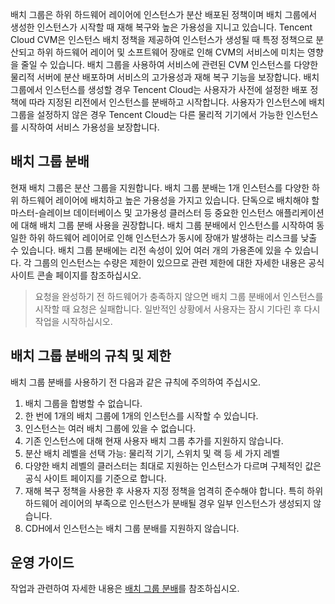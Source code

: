 배치 그룹은 하위 하드웨어 레이어에 인스턴스가 분산 배포된 정책이며 배치 그룹에서 생성한 인스턴스가 시작할 때 재해 복구와 높은 가용성을 지니고 있습니다. Tencent Cloud CVM은 인스턴스 배치 정책을 제공하여 인스턴스가 생성될 때 특정 정책으로 분산되고 하위 하드웨어 레이어 및 소프트웨어 장애로 인해 CVM의 서비스에 미치는 영향을 줄일 수 있습니다. 배치 그룹을 사용하여 서비스에 관련된 CVM 인스턴스를 다양한 물리적 서버에 분산 배포하며 서비스의 고가용성과 재해 복구 기능을 보장합니다. 배치 그룹에서 인스턴스를 생성할 경우 Tencent Cloud는 사용자가 사전에 설정한 배포 정책에 따라 지정된 리전에서 인스턴스를 분배하고 시작합니다. 사용자가 인스턴스에 배치 그룹을 설정하지 않은 경우 Tencent Cloud는 다른 물리적 기기에서 가능한 인스턴스를 시작하여 서비스 가용성을 보장합니다.

## 배치 그룹 분배

현재 배치 그룹은 분산 그룹을 지원합니다. 배치 그룹 분배는 1개 인스턴스를 다양한 하위 하드웨어 레이어에 배치하고 높은 가용성을 가지고 있습니다. 단독으로 배치해야 할 마스터-슬레이브 데이터베이스 및 고가용성 클러스터 등 중요한 인스턴스 애플리케이션에 대해 배치 그룹 분배 사용을 권장합니다. 배치 그룹 분배에서 인스턴스를 시작하여 동일한 하위 하드웨어 레이어로 인해 인스턴스가 동시에 장애가 발생하는 리스크를 낮출 수 있습니다.
배치 그룹 분배에는 리전 속성이 있어 여러 개의 가용존에 있을 수 있습니다. 각 그룹의 인스턴스는 수량은 제한이 있으므로 관련 제한에 대한 자세한 내용은 공식 사이트 콘솔 페이지를 참조하십시오.

> 요청을 완성하기 전 하드웨어가 충족하지 않으면 배치 그룹 분배에서 인스턴스를 시작할 때 요청은 실패합니다. 일반적인 상황에서 사용자는 잠시 기다린 후 다시 작업을 시작하십시오.

##  배치 그룹 분배의 규칙 및 제한

배치 그룹 분배를 사용하기 전 다음과 같은 규칙에 주의하여 주십시오.
1. 배치 그룹을 합병할 수 없습니다.
2. 한 번에 1개의 배치 그룹에 1개의 인스턴스를 시작할 수 있습니다.
3. 인스턴스는 여러 배치 그룹에 있을 수 없습니다.
4. 기존 인스턴스에 대해 현재 사용자 배치 그룹 추가를 지원하지 않습니다.
5. 분산 배치 레벨을 선택 가능: 물리적 기기, 스위치 및 랙 등 세 가지 레벨
6. 다양한 배치 레벨의 클러스터는 최대로 지원하는 인스턴스가 다르며 구체적인 값은 공식 사이트 페이지를 기준으로 합니다.
7. 재해 복구 정책을 사용한 후 사용자 지정 정책을 엄격히 준수해야 합니다. 특히 하위 하드웨어 레이어의 부족으로 인스턴스가 분배될 경우 일부 인스턴스가 생성되지 않습니다.
8. CDH에서 인스턴스는 배치 그룹 분배를 지원하지 않습니다.

## 운영 가이드
작업과 관련하여 자세한 내용은 [배치 그룹 분배](https://intl.cloud.tencent.com/document/product/213/17020)를 참조하십시오.
